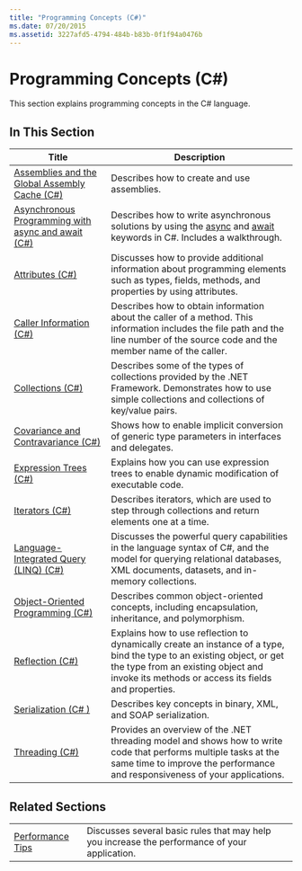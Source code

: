 ```yaml
---
title: "Programming Concepts (C#)"
ms.date: 07/20/2015
ms.assetid: 3227afd5-4794-484b-b83b-0f1f94a0476b
---
```

# Programming Concepts (C#)
This section explains programming concepts in the C# language.  

## In This Section  


|Title|Description|  
|-----------|-----------------|  
|[Assemblies and the Global Assembly Cache (C#)](../../../csharp/programming-guide/concepts/assemblies-gac/index.md)|Describes how to create and use assemblies.|  
|[Asynchronous Programming with async and await (C#)](../../../csharp/programming-guide/concepts/async/index.md)|Describes how to write asynchronous solutions by using the [async](../../../csharp/language-reference/keywords/async.md) and [await](../../../csharp/language-reference/keywords/await.md) keywords in C#. Includes a walkthrough.|  
|[Attributes (C#)](../../../csharp/programming-guide/concepts/attributes/index.md)|Discusses how to provide additional information about programming elements such as types, fields, methods, and properties by using attributes.|  
|[Caller Information (C#)](../../../csharp/programming-guide/concepts/caller-information.md)|Describes how to obtain information about the caller of a method. This information includes the file path and the line number of the source code and the member name of the caller.|  
|[Collections (C#)](../../../csharp/programming-guide/concepts/collections.md)|Describes some of the types of collections provided by the .NET Framework. Demonstrates how to use simple collections and collections of key/value pairs.|  
|[Covariance and Contravariance (C#)](../../../csharp/programming-guide/concepts/covariance-contravariance/index.md)|Shows how to enable implicit conversion of generic type parameters in interfaces and delegates.|  
|[Expression Trees (C#)](../../../csharp/programming-guide/concepts/expression-trees/index.md)|Explains how you can use expression trees to enable dynamic modification of executable code.|  
|[Iterators (C#)](../../../csharp/programming-guide/concepts/iterators.md)|Describes iterators, which are used to step through collections and return elements one at a time.|  
|[Language-Integrated Query (LINQ) (C#)](../../../csharp/programming-guide/concepts/linq/index.md)|Discusses the powerful query capabilities in the language syntax of C#, and the model for querying relational databases, XML documents, datasets, and in-memory collections.|  
|[Object-Oriented Programming (C#)](../../../csharp/programming-guide/concepts/object-oriented-programming.md)|Describes common object-oriented concepts, including encapsulation, inheritance, and polymorphism.|  
|[Reflection (C#)](../../../csharp/programming-guide/concepts/reflection.md)|Explains how to use reflection to dynamically create an instance of a type, bind the type to an existing object, or get the type from an existing object and invoke its methods or access its fields and properties.|  
|[Serialization (C# )](../../../csharp/programming-guide/concepts/serialization/index.md)|Describes key concepts in binary, XML, and SOAP serialization.|  
|[Threading (C#)](../../../csharp/programming-guide/concepts/threading/index.md)|Provides an overview of the .NET threading model and shows how to write code that performs multiple tasks at the same time to improve the performance and responsiveness of your applications.|  

## Related Sections  


|                                                                              |                                                                                               |
|------------------------------------------------------------------------------|-----------------------------------------------------------------------------------------------|
| [Performance Tips](https://msdn.microsoft.com/library/ms173196(VS.110).aspx) | Discusses several basic rules that may help you increase the performance of your application. |


